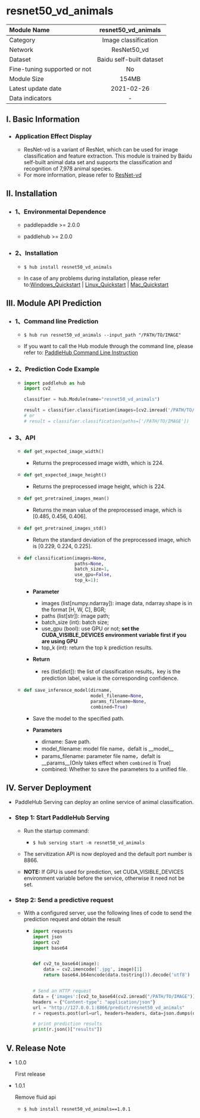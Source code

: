 # resnet50_vd_animals

|Module Name|resnet50_vd_animals|
| :--- | :---: |
|Category |Image classification|
|Network|ResNet50_vd|
|Dataset|Baidu self-built dataset|
|Fine-tuning supported or not|No|
|Module Size|154MB|
|Latest update date|2021-02-26|
|Data indicators|-|


## I. Basic Information

- ### Application Effect Display

  - ResNet-vd is a variant of ResNet, which can be used for image classification and feature extraction. This module is trained by Baidu self-built animal data set and supports the classification and recognition of 7,978 animal species.
  - For more information, please refer to [ResNet-vd](https://arxiv.org/pdf/1812.01187.pdf)


## II. Installation

- ### 1、Environmental Dependence

    - paddlepaddle >= 2.0.0

    - paddlehub >= 2.0.0


- ### 2、Installation

  - ```shell
    $ hub install resnet50_vd_animals
    ```
  - In case of any problems during installation, please refer to:[Windows_Quickstart](../../../../docs/docs_en/get_start/windows_quickstart.md)
    | [Linux_Quickstart](../../../../docs/docs_en/get_start/linux_quickstart.md) | [Mac_Quickstart](../../../../docs/docs_en/get_start/mac_quickstart.md)  


## III. Module API Prediction

- ### 1、Command line Prediction

  - ```shell
    $ hub run resnet50_vd_animals --input_path "/PATH/TO/IMAGE"
    ```
  - If you want to call the Hub module through the command line, please refer to: [PaddleHub Command Line Instruction](../../../../docs/docs_en/tutorial/cmd_usage.rst)

- ### 2、Prediction Code Example

    - ```python
      import paddlehub as hub
      import cv2

      classifier = hub.Module(name="resnet50_vd_animals")

      result = classifier.classification(images=[cv2.imread('/PATH/TO/IMAGE')])
      # or
      # result = classifier.classification(paths=['/PATH/TO/IMAGE'])
      ```

- ### 3、API

    - ```python
      def get_expected_image_width()
      ```

        - Returns the preprocessed image width, which is 224.

    - ```python
      def get_expected_image_height()
      ```

        - Returns the preprocessed image height, which is 224.

    - ```python
      def get_pretrained_images_mean()
      ```

        - Returns the mean value of the preprocessed image, which is \[0.485, 0.456, 0.406\].

    - ```python
      def get_pretrained_images_std()
      ```

        - Return the standard deviation of the preprocessed image, which is \[0.229, 0.224, 0.225\].


    - ```python
      def classification(images=None,
                         paths=None,
                         batch_size=1,
                         use_gpu=False,
                         top_k=1):
      ```

        - **Parameter**

            * images (list\[numpy.ndarray\]): image data, ndarray.shape is in the format [H, W, C], BGR;
            * paths (list\[str\]): image path;
            * batch\_size (int): batch size;
            * use\_gpu (bool): use GPU or not; **set the CUDA_VISIBLE_DEVICES environment variable first if you are using GPU**
            * top\_k (int): return the top k prediction results.

        - **Return**

            -   res (list\[dict\]): the list of classification results，key is the prediction label, value is the corresponding confidence.

    - ```python
      def save_inference_model(dirname,
                               model_filename=None,
                               params_filename=None,
                               combined=True)
      ```

        - Save the model to the specified path.

        - **Parameters**
            * dirname: Save path.
            * model\_filename: model file name，defalt is \_\_model\_\_
            * params\_filename: parameter file name，defalt is \_\_params\_\_(Only takes effect when `combined` is True)
            * combined: Whether to save the parameters to a unified file.



## IV. Server Deployment

- PaddleHub Serving can deploy an online service of animal classification.

- ### Step 1: Start PaddleHub Serving

    - Run the startup command:

        - ```shell
          $ hub serving start -m resnet50_vd_animals
          ```

    - The servitization API is now deployed and the default port number is 8866.
    - **NOTE:**  If GPU is used for prediction, set CUDA_VISIBLE_DEVICES environment variable before the service, otherwise it need not be set.

- ### Step 2: Send a predictive request

    - With a configured server, use the following lines of code to send the prediction request and obtain the result

      - ```python
        import requests
        import json
        import cv2
        import base64


        def cv2_to_base64(image):
            data = cv2.imencode('.jpg', image)[1]
            return base64.b64encode(data.tostring()).decode('utf8')


        # Send an HTTP request
        data = {'images':[cv2_to_base64(cv2.imread("/PATH/TO/IMAGE"))]}
        headers = {"Content-type": "application/json"}
        url = "http://127.0.0.1:8866/predict/resnet50_vd_animals"
        r = requests.post(url=url, headers=headers, data=json.dumps(data))

        # print prediction results
        print(r.json()["results"])
        ```


## V. Release Note

- 1.0.0

  First release

* 1.0.1

  Remove fluid api

  - ```shell
    $ hub install resnet50_vd_animals==1.0.1
    ```
